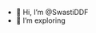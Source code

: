 - 👋 Hi, I’m @SwastiDDF
- 👀 I’m exploring

<!---
SwastiDDF/SwastiDDF is a ✨ special ✨ repository because its `README.md` (this file) appears on your GitHub profile.
You can click the Preview link to take a look at your changes.
--->
